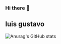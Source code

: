 ### Hi there 👋

<h2> luis gustavo</h2>

![Anurag's GitHub stats](https://github-readme-stats.vercel.app/api?username=luisdpalha&show_icons=true&theme=radical)
